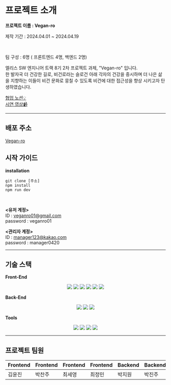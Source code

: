 # 프로젝트 소개
**프로젝트 이름 : Vegan-ro**
<p>제작 기간 : 2024.04.01 ~ 2024.04.19</p> <br>
<p>팀 구성 : 6명 ( 프론트엔드 4명, 백엔드 2명)</p>
<p> 엘리스 SW 엔지니어 트랙 8기 2차 프로젝트 과제, "Vegan-ro" 입니다. <br> 한 발자국 더 건강한 길로, 비건로라는 슬로건 아래 각자의 건강을 중시하며 더 나은 삶을 지향하는 이들이 비건 문화로 뭉칠 수 있도록 비건에 대한 접근성을 향상 시키고자 탄생하였습니다. </p>

[협업 노션💡](https://alert-curler-7a3.notion.site/Project-2-Vegan-ro-4b48b9fa012e455b989c07199e5cf51f?pvs=4)<br>
[시연 영상📹](https://www.youtube.com/watch?v=7NQiQGzf-qI)

---

## 배포 주소
[Vegan-ro](https://veganro-frontend.vercel.app/)


## 시작 가이드

**installation**
```
git clone [주소]
npm install 
npm run dev 
```
<br>

**<유저 계정>**<br>
ID : veganro01@gmail.com<br>
password : veganro01

**<관리자 계정>**<br>
ID : manager123@kakao.com<br>
password : manager0420  

---

## 기술 스택
**Front-End**
<div align="center">
  <img src="https://img.shields.io/badge/react-61DAFB?style=for-the-badge&logo=react&logoColor=black"> 
  <img src="https://img.shields.io/badge/jquery-0769AD?style=for-the-badge&logo=jquery&logoColor=white">
  <img src="https://img.shields.io/badge/styledcomponents-DB7093?style=for-the-badge&logo=styledcomponents&logoColor=white">
  <img src="https://img.shields.io/badge/reactrouter-CA4245?style=for-the-badge&logo=reactrouter&logoColor=white">
  <img src="https://img.shields.io/badge/vite-646CFF?style=for-the-badge&logo=vite&logoColor=white">
  <img src="https://img.shields.io/badge/recoil-3578E5?style=for-the-badge&logo=recoil&logoColor=white">
</div>

**Back-End**
<div align="center">
	<img src="https://img.shields.io/badge/Node.js-339933?style=flat&logo=Node.js&logoColor=white" />
  <img src="https://img.shields.io/badge/mongoDB-47A248?style=for-the-badge&logo=MongoDB&logoColor=white">
  <img src="https://img.shields.io/badge/nestjs-E0234E?style=for-the-badge&logo=nestjs&logoColor=white">
</div>

**Tools**
<div align="center">
	<img src="https://img.shields.io/badge/github-181717?style=flat&logo=github&logoColor=white" />
	<img src="https://img.shields.io/badge/GitLab-FC6D26?style=flat&logo=GitLab&logoColor=white" />
	<img src="https://img.shields.io/badge/Notion-000000?style=flat&logo=Notion&logoColor=white" />
	<img src="https://img.shields.io/badge/Discord-5865F2?style=flat&logo=Discord&logoColor=white" />
</div>

---

## 프로젝트 팀원

| Frontend | Frontend | Frontend | Frontend | Backend | Backend |
| --- | --- | --- | --- | --- | --- |
| 김윤진 | 박찬주 | 최세영 | 최정민 | 박지원 | 박진주 |
